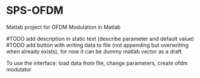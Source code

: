 # SPS-OFDM
Matlab project for OFDM Modulation in Matlab

#TODO add description in static text (describe parameter and default value)
#TODO add button with writing data to file (not appending but overwriting when already exists), for now it can be dummy matlab vector as a draft

To use the interface:
load data from file,
change parameters,
create ofdm modulator
